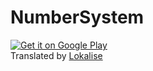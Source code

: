 # NumberSystem

<a href='https://play.google.com/store/apps/details?id=ru.sandello.binaryconverter&pcampaignid=MKT-Other-global-all-co-prtnr-py-PartBadge-Mar2515-1'><img alt='Get it on Google Play' src='https://play.google.com/intl/en_us/badges/images/generic/en_badge_web_generic.png'/></a>
<br>Translated by <a href='https://lokalise.com'>Lokalise</a>
